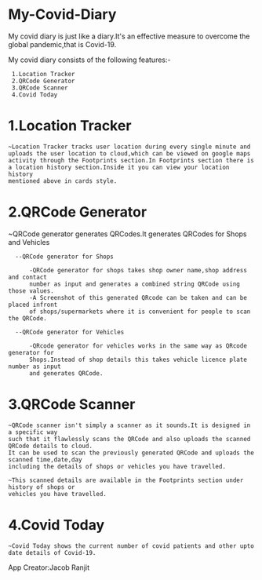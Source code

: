 # My-Covid-Diary

My covid diary is just like a diary.It's an effective measure to overcome the global pandemic,that is Covid-19.

My covid diary consists of the following features:-

     1.Location Tracker
     2.QRCode Generator
     3.QRCode Scanner
     4.Covid Today
    
 # 1.Location Tracker
  
    ~Location Tracker tracks user location during every single minute and 
    uploads the user location to cloud,which can be viewed on google maps
    activity through the Footprints section.In Footprints section there is 
    a location history section.Inside it you can view your location history 
    mentioned above in cards style.

<!-------------------------------------------------------------------------------------------------------------------->  

 # 2.QRCode Generator 

  ~QRCode generator generates QRCodes.It generates QRCodes for Shops and Vehicles
  
      --QRCode generator for Shops
          
          -QRCode generator for shops takes shop owner name,shop address and contact 
          number as input and generates a combined string QRCode using those values.
          -A Screenshot of this generated QRcode can be taken and can be placed infront 
          of shops/supermarkets where it is convenient for people to scan the QRCode.
      
      --QRCode generator for Vehicles
          
          -QRcode generator for vehicles works in the same way as QRcode generator for 
          Shops.Instead of shop details this takes vehicle licence plate number as input 
          and generates QRCode.

<!--------------------------------------------------------------------------------------------------------------------->

 # 3.QRCode Scanner
  
    ~QRCode scanner isn't simply a scanner as it sounds.It is designed in a specific way 
    such that it flawlessly scans the QRCode and also uploads the scanned QRCode details to cloud.
    It can be used to scan the previously generated QRCode and uploads the scanned time,date,day
    including the details of shops or vehicles you have travelled.
    
    ~This scanned details are available in the Footprints section under history of shops or 
    vehicles you have travelled.

<!--------------------------------------------------------------------------------------------------------------------->

# 4.Covid Today

    ~Covid Today shows the current number of covid patients and other upto date details of Covid-19.
  
<!--------------------------------------------------------------------------------------------------------------------->
App Creator:Jacob Ranjit

